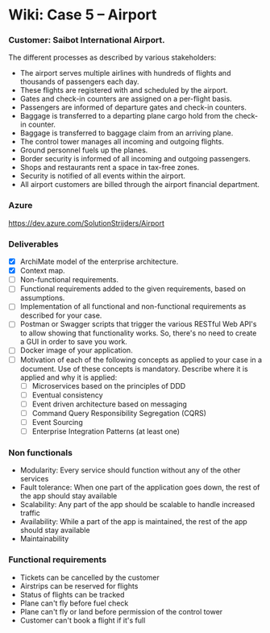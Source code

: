 # Wiki: Case 5 – Airport

### Customer: Saibot International Airport. 
The different processes as described by various stakeholders:
- The airport serves multiple airlines with hundreds of flights and thousands of passengers each day.
- These flights are registered with and scheduled by the airport. 
- Gates and check-in counters are assigned on a per-flight basis.
- Passengers are informed of departure gates and check-in counters.
- Baggage is transferred to a departing plane cargo hold from the check-in counter. 
- Baggage is transferred to baggage claim from an arriving plane.
- The control tower manages all incoming and outgoing flights.
- Ground personnel fuels up the planes. 
- Border security is informed of all incoming and outgoing passengers.
- Shops and restaurants rent a space in tax-free zones.
- Security is notified of all events within the airport.
- All airport customers are billed through the airport financial department.

### Azure
https://dev.azure.com/SolutionStrijders/Airport

### Deliverables
- [x] ArchiMate model of the enterprise architecture.
- [x] Context map.
- [ ] Non-functional requirements.
- [ ] Functional requirements added to the given requirements, based on assumptions.
- [ ] Implementation of all functional and non-functional requirements as described for your case.
- [ ] Postman or Swagger scripts that trigger the various RESTful Web API's to allow showing that functionality works. So, there's no need to create a GUI in order to save you work.
- [ ] Docker image of your application. 
- [ ] Motivation of each of the following concepts as applied to your case in a document. Use of these concepts is mandatory. Describe where it is applied and why it is applied:
  - [ ] Microservices based on the principles of DDD
  - [ ] Eventual consistency
  - [ ] Event driven architecture based on messaging
  - [ ] Command Query Responsibility Segregation (CQRS)
  - [ ] Event Sourcing
  - [ ] Enterprise Integration Patterns (at least one)

### Non functionals
- Modularity: Every service should function without any of the other services
- Fault tolerance: When one part of the application goes down, the rest of the app should stay available
- Scalability: Any part of the app should be scalable to handle increased traffic
- Availability: While a part of the app is maintained, the rest of the app should stay available
- Maintainability

### Functional requirements 
- Tickets can be cancelled by the customer 
- Airstrips can be reserved for flights 
- Status of flights can be tracked 
- Plane can't fly before fuel check 
- Plane can't fly or land before permission of the control tower
- Customer can't book a flight if it's full
